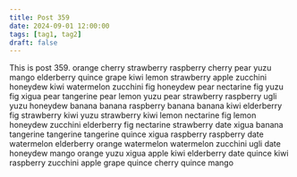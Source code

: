 ```yaml
---
title: Post 359
date: 2024-09-01 12:00:00
tags: [tag1, tag2]
draft: false
---
```

This is post 359.
orange
cherry
strawberry
raspberry
cherry
pear
yuzu
mango
elderberry
quince
grape
kiwi
lemon
strawberry
apple
zucchini
honeydew
kiwi
watermelon
zucchini
fig
honeydew
pear
nectarine
fig
yuzu
fig
xigua
pear
tangerine
pear
lemon
yuzu
pear
strawberry
raspberry
ugli
yuzu
honeydew
banana
banana
raspberry
banana
banana
kiwi
elderberry
fig
strawberry
kiwi
yuzu
strawberry
kiwi
lemon
nectarine
fig
lemon
honeydew
zucchini
elderberry
fig
nectarine
strawberry
date
xigua
banana
tangerine
tangerine
tangerine
quince
xigua
raspberry
raspberry
date
watermelon
elderberry
orange
watermelon
watermelon
zucchini
ugli
date
honeydew
mango
orange
yuzu
xigua
apple
kiwi
elderberry
date
quince
kiwi
raspberry
zucchini
apple
grape
quince
cherry
quince
mango
